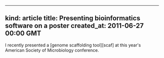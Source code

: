 
---
  kind: article
  title: Presenting bioinformatics software on a poster
  created_at: 2011-06-27 00:00 GMT
---

I recently presented a [genome scaffolding tool][scaf] at this
year's American Society of Microbiology conference. 

[scaffolder]: http://next.gs
